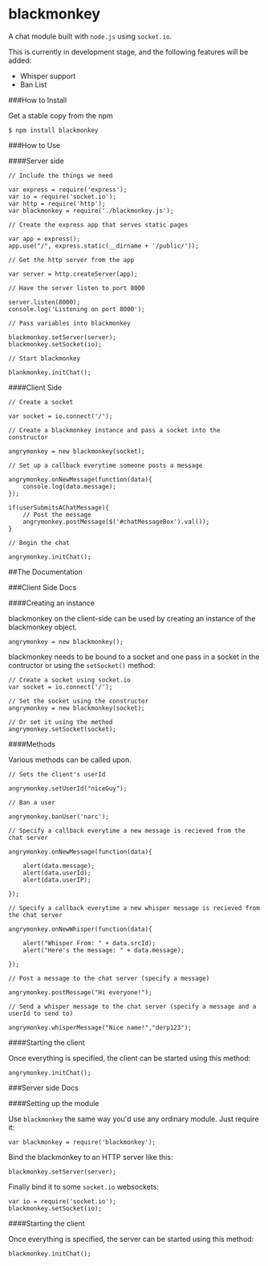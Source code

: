 blackmonkey
====

A chat module built with ```node.js``` using ```socket.io```.

This is currently in development stage, and the following features will be added:

* Whisper support
* Ban List

###How to Install

Get a stable copy from the npm

```
$ npm install blackmonkey
```

###How to Use

####Server side

```
// Include the things we need

var express = require('express');
var io = require('socket.io');
var http = require('http');
var blackmonkey = require('./blackmonkey.js');

// Create the express app that serves static pages

var app = express();
app.use("/", express.static(__dirname + '/public/'));

// Get the http server from the app

var server = http.createServer(app);

// Have the server listen to port 8000

server.listen(8000);
console.log('Listening on port 8000');

// Pass variables into blackmonkey

blackmonkey.setServer(server);
blackmonkey.setSocket(io);

// Start blackmonkey

blankmonkey.initChat();
```

####Client Side

```
// Create a socket

var socket = io.connect('/');

// Create a blackmonkey instance and pass a socket into the constructor

angrymonkey = new blackmonkey(socket);

// Set up a callback everytime someone posts a message

angrymonkey.onNewMessage(function(data){
	console.log(data.message);
});

if(userSubmitsAChatMessage){
	// Post the message
	angrymonkey.postMessage($('#chatMessageBox').val());
}

// Begin the chat

angrymonkey.initChat();
```

##The Documentation

###Client Side Docs

####Creating an instance

blackmonkey on the client-side can be used by creating an instance of the blackmonkey object.

```
angrymonkey = new blackmonkey();
```

blackmonkey needs to be bound to a socket and one pass in a socket in the contructor or using the ```setSocket()``` method:

```
// Create a socket using socket.io
var socket = io.connect('/');

// Set the socket using the constructor
angrymonkey = new blackmonkey(socket);

// Or set it using the method
angrymonkey.setSocket(socket);
```

####Methods

Various methods can be called upon.

```
// Sets the client's userId

angrymonkey.setUserId("niceGuy");
```

```
// Ban a user

angrymonkey.banUser('narc');
```

```
// Specify a callback everytime a new message is recieved from the chat server

angrymonkey.onNewMessage(function(data){

	alert(data.message);
	alert(data.userId);
	alert(data.userIP);  

});
```

```
// Specify a callback everytime a new whisper message is recieved from the chat server

angrymonkey.onNewWhisper(function(data){

	alert("Whisper From: " + data.srcId);
	alert("Here's the message: " + data.message);  

});
```

```
// Post a message to the chat server (specify a message)

angrymonkey.postMessage("Hi everyone!");
```

```
// Send a whisper message to the chat server (specify a message and a userId to send to)

angrymonkey.whisperMessage("Nice name!","derp123");
```

####Starting the client

Once everything is specified, the client can be started using this method:

```
angrymonkey.initChat();
```

###Server side Docs

####Setting up the module

Use ```blackmonkey``` the same way you'd use any ordinary module. Just require it:

```
var blackmonkey = require('blackmonkey');
```

Bind the blackmonkey to an HTTP server like this:

```
blackmonkey.setServer(server);
```

Finally bind it to some ```socket.io``` websockets:

```
var io = require('socket.io');
blackmonkey.setSocket(io);
```
####Starting the client

Once everything is specified, the server can be started using this method:

```
blackmonkey.initChat();
```